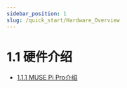 ```yaml
---
sidebar_position: 1
slug: /quick_start/Hardware_Overview
---
```


# 1.1 硬件介绍

- [1.1.1 MUSE Pi Pro介绍](1.1.1_MUSE_Pi_Pro.md)
